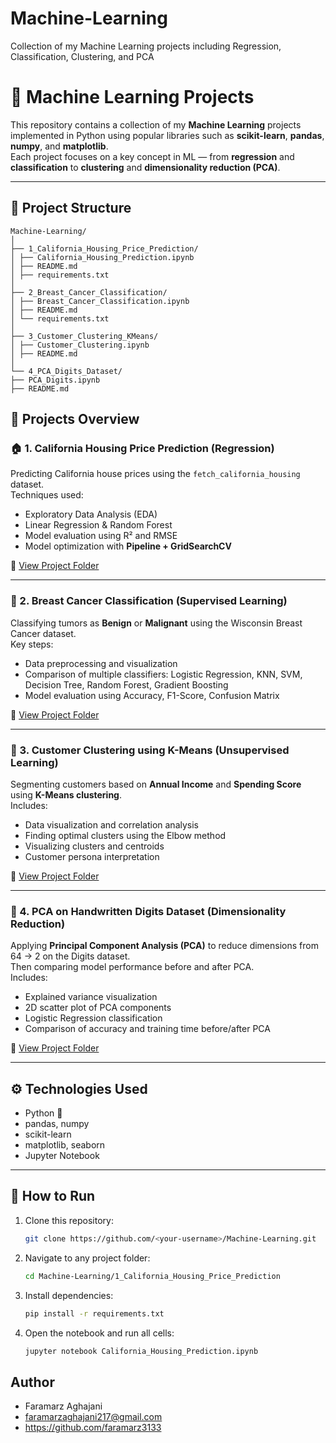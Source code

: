 # Machine-Learning
Collection of my Machine Learning projects including Regression, Classification, Clustering, and PCA

# 🤖 Machine Learning Projects

This repository contains a collection of my **Machine Learning** projects implemented in Python using popular libraries such as **scikit-learn**, **pandas**, **numpy**, and **matplotlib**.  
Each project focuses on a key concept in ML — from **regression** and **classification** to **clustering** and **dimensionality reduction (PCA)**.

---

## 📁 Project Structure

```
Machine-Learning/
│
├── 1_California_Housing_Price_Prediction/
│ ├── California_Housing_Prediction.ipynb
│ ├── README.md
│ ├── requirements.txt
│
├── 2_Breast_Cancer_Classification/
│ ├── Breast_Cancer_Classification.ipynb
│ ├── README.md
│ └── requirements.txt
│
├── 3_Customer_Clustering_KMeans/
│ ├── Customer_Clustering.ipynb
│ ├── README.md
│
└── 4_PCA_Digits_Dataset/
├── PCA_Digits.ipynb
├── README.md
```

## 🧠 Projects Overview

### 🏠 1. California Housing Price Prediction (Regression)
Predicting California house prices using the `fetch_california_housing` dataset.  
Techniques used:
- Exploratory Data Analysis (EDA)
- Linear Regression & Random Forest
- Model evaluation using R² and RMSE
- Model optimization with **Pipeline + GridSearchCV**

📘 [View Project Folder](./1_California_Housing_Price_Prediction)

---

### 🧬 2. Breast Cancer Classification (Supervised Learning)
Classifying tumors as **Benign** or **Malignant** using the Wisconsin Breast Cancer dataset.  
Key steps:
- Data preprocessing and visualization
- Comparison of multiple classifiers: Logistic Regression, KNN, SVM, Decision Tree, Random Forest, Gradient Boosting
- Model evaluation using Accuracy, F1-Score, Confusion Matrix

📘 [View Project Folder](./2_Breast_Cancer_Classification)

---

### 👥 3. Customer Clustering using K-Means (Unsupervised Learning)
Segmenting customers based on **Annual Income** and **Spending Score** using **K-Means clustering**.  
Includes:
- Data visualization and correlation analysis
- Finding optimal clusters using the Elbow method
- Visualizing clusters and centroids
- Customer persona interpretation

📘 [View Project Folder](./3_Customer_Segmentation_KMeans)

---

### 🔢 4. PCA on Handwritten Digits Dataset (Dimensionality Reduction)
Applying **Principal Component Analysis (PCA)** to reduce dimensions from 64 → 2 on the Digits dataset.  
Then comparing model performance before and after PCA.  
Includes:
- Explained variance visualization
- 2D scatter plot of PCA components
- Logistic Regression classification
- Comparison of accuracy and training time before/after PCA

📘 [View Project Folder](./4_PCA_Digits_Dataset)

---

## ⚙️ Technologies Used
- Python 🐍  
- pandas, numpy  
- scikit-learn  
- matplotlib, seaborn  
- Jupyter Notebook  

---

## 🚀 How to Run

1. Clone this repository:
   ```bash
   git clone https://github.com/<your-username>/Machine-Learning.git
   ```
2. Navigate to any project folder:
    ```bash
    cd Machine-Learning/1_California_Housing_Price_Prediction
    ```
3. Install dependencies:
    ```bash
    pip install -r requirements.txt
    ```
4. Open the notebook and run all cells:
    ```bash
    jupyter notebook California_Housing_Prediction.ipynb
   ```

   
## Author
- Faramarz Aghajani
- faramarzaghajani217@gmail.com
- https://github.com/faramarz3133

